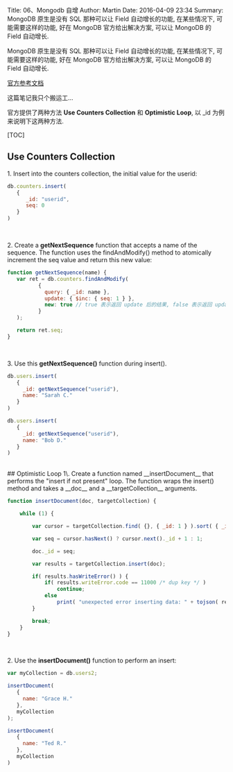 Title: 06、Mongodb 自增
Author: Martin
Date: 2016-04-09 23:34
Summary: MongoDB 原生是没有 SQL 那种可以让 Field 自动增长的功能, 在某些情况下, 可能需要这样的功能, 好在 MongoDB 官方给出解决方案, 可以让 MongoDB 的 Field 自动增长.


MongoDB 原生是没有 SQL 那种可以让 Field 自动增长的功能, 在某些情况下, 可能需要这样的功能, 好在 MongoDB 官方给出解决方案, 可以让 MongoDB 的 Field 自动增长.

[官方参考文档](https://docs.mongodb.org/manual/tutorial/create-an-auto-incrementing-field/)

这篇笔记我只个搬运工...

官方提供了两种方法 __Use Counters Collection__ 和 __Optimistic Loop__, 以 \_id 为例来说明下这两种方法.

[TOC]

##  Use Counters Collection
1\. Insert into the counters collection, the initial value for the userid:

```javascript
db.counters.insert(
   {
      _id: "userid",
      seq: 0
   }
)
```
<br>

2\. Create a __getNextSequence__ function that accepts a name of the sequence. The function uses the findAndModify() method to atomically increment the seq value and return this new value:

```javascript
function getNextSequence(name) {
   var ret = db.counters.findAndModify(
          {
            query: { _id: name },
            update: { $inc: { seq: 1 } },
            new: true // true 表示返回 update 后的结果, false 表示返回 update 前的结果
          }
   );

   return ret.seq;
}
```
<br>

3\. Use this __getNextSequence()__ function during insert().

```javascript
db.users.insert(
   {
     _id: getNextSequence("userid"),
     name: "Sarah C."
   }
)

db.users.insert(
   {
     _id: getNextSequence("userid"),
     name: "Bob D."
   }
)
```
<br>
## Optimistic Loop
1\. Create a function named __insertDocument__ that performs the "insert if not present" loop. The function wraps the insert() method and takes a __doc__ and a __targetCollection__ arguments.

```js
function insertDocument(doc, targetCollection) {

    while (1) {

        var cursor = targetCollection.find( {}, { _id: 1 } ).sort( { _id: -1 } ).limit(1);

        var seq = cursor.hasNext() ? cursor.next()._id + 1 : 1;

        doc._id = seq;

        var results = targetCollection.insert(doc);

        if( results.hasWriteError() ) {
            if( results.writeError.code == 11000 /* dup key */ )
                continue;
            else
                print( "unexpected error inserting data: " + tojson( results ) );
        }

        break;
    }
}
```
<br>

2\. Use the __insertDocument()__ function to perform an insert:

```js
var myCollection = db.users2;

insertDocument(
   {
     name: "Grace H."
   },
   myCollection
);

insertDocument(
   {
     name: "Ted R."
   },
   myCollection
)
```
<br>
